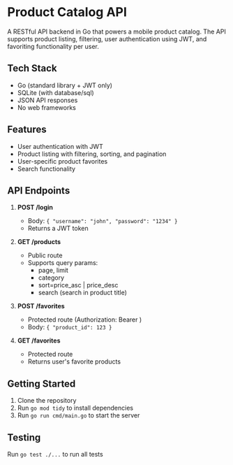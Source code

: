 # Product Catalog API

A RESTful API backend in Go that powers a mobile product catalog. The API supports product listing, filtering, user authentication using JWT, and favoriting functionality per user.

## Tech Stack

- Go (standard library + JWT only)
- SQLite (with database/sql)
- JSON API responses
- No web frameworks

## Features

- User authentication with JWT
- Product listing with filtering, sorting, and pagination
- User-specific product favorites
- Search functionality

## API Endpoints

1. **POST /login**
   - Body: `{ "username": "john", "password": "1234" }`
   - Returns a JWT token

2. **GET /products**
   - Public route
   - Supports query params:
     - page, limit
     - category
     - sort=price_asc | price_desc
     - search (search in product title)

3. **POST /favorites**
   - Protected route (Authorization: Bearer <token>)
   - Body: `{ "product_id": 123 }`

4. **GET /favorites**
   - Protected route
   - Returns user's favorite products

## Getting Started

1. Clone the repository
2. Run `go mod tidy` to install dependencies
3. Run `go run cmd/main.go` to start the server

## Testing

Run `go test ./...` to run all tests
